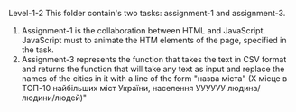Level-1-2
This folder contain's two tasks: assignment-1 and assignment-3.
1. Assignment-1 is the collaboration between HTML and JavaScript.
JavaScript must to animate the HTM elements of the page, specified in the task.
2. Assignment-3 represents the function that takes the text in CSV format and returns the
function that will take any text as input and replace the names of the cities in it with
a line of the form "назва міста" (Х місце в ТОП-10 найбільших міст України, населення УУУУУУ людина/людини/людей)"
